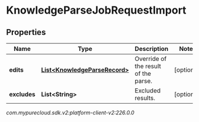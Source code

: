 # KnowledgeParseJobRequestImport


## Properties

| Name | Type | Description | Notes |
| ------------ | ------------- | ------------- | ------------- |
| **edits** | [**List&lt;KnowledgeParseRecord&gt;**](KnowledgeParseRecord) | Override of the result of the parse. |  [optional] |
| **excludes** | **List&lt;String&gt;** | Excluded results. |  [optional] |




_com.mypurecloud.sdk.v2:platform-client-v2:226.0.0_
